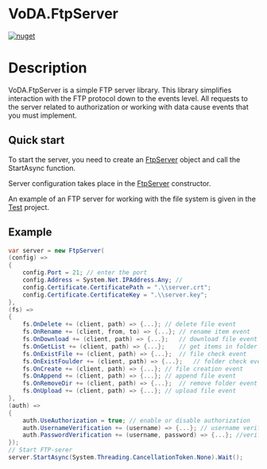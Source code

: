 # VoDA.FtpServer

[![nuget](https://img.shields.io/static/v1?label=NuGet&message=VoDA.FtpServer&color=blue&logo=nuget)](https://www.nuget.org/packages/VoDA.FtpServer)

# Description

VoDA.FtpServer is a simple FTP server library. This library simplifies interaction with the FTP protocol down to the events level. All requests to the server related to authorization or working with data cause events that you must implement.

## Quick start

To start the server, you need to create an [FtpServer](https://github.com/VoDACode/VoDA.FtpServer/blob/master/VoDA.FtpServer/FtpServer.cs) object and call the StartAsync function.

Server configuration takes place in the [FtpServer](https://github.com/VoDACode/VoDA.FtpServer/blob/master/VoDA.FtpServer/FtpServer.cs) constructor.

An example of an FTP server for working with the file system is given in the [Test](https://github.com/VoDACode/VoDA.FtpServer/tree/master/Test) project.

## Example

```c#
var server = new FtpServer(
(config) =>
{
    config.Port = 21; // enter the port
    config.Address = System.Net.IPAddress.Any; // 
    config.Certificate.CertificatePath = ".\\server.crt";
    config.Certificate.CertificateKey = ".\\server.key";
},
(fs) =>
{
    fs.OnDelete += (client, path) => {...}; // delete file event
    fs.OnRename += (client, from, to) => {...}; // rename item event
    fs.OnDownload += (client, path) => {...};   // download file event
    fs.OnGetList += (client, path) => {...};    // get items in folder event
    fs.OnExistFile += (client, path) => {...};  // file check event
    fs.OnExistFoulder += (client, path) => {...};   // folder check event
    fs.OnCreate += (client, path) => {...}; // file creation event
    fs.OnAppend += (client, path) => {...}; // append file event
    fs.OnRemoveDir += (client, path) => {...};  // remove folder event
    fs.OnUpload += (client, path) => {...}; // upload file event
},
(auth) =>
{
    auth.UseAuthorization = true; // enable or disable authorization
    auth.UsernameVerification += (username) => {...}; // username verification
    auth.PasswordVerification += (username, password) => {...}; //verification of username and password
});
// Start FTP-serer
server.StartAsync(System.Threading.CancellationToken.None).Wait();
```
